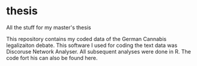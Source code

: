 # thesis
All the stuff for my master's thesis 

This repository contains my coded data of the German Cannabis legalizaiton debate. This software I used for coding the text data was Discoruse Network Analyser. 
All subsequent analyses were done in R. The code fort his can also be found here.   
